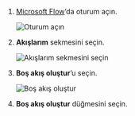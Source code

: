 1. [Microsoft Flow](https://flow.microsoft.com)’da oturum açın.
   
    ![Oturum açın](media/modern-approvals/sign-in.png)
2. **Akışlarım** sekmesini seçin.
   
    ![Akışlarım sekmesini seçin](media/modern-approvals/select-my-flows.png)
3. **Boş akış oluştur**’u seçin.
   
    ![Boş akış oluştur](media/modern-approvals/blank-template.png)

4. **Boş akış oluştur** düğmesini seçin.

